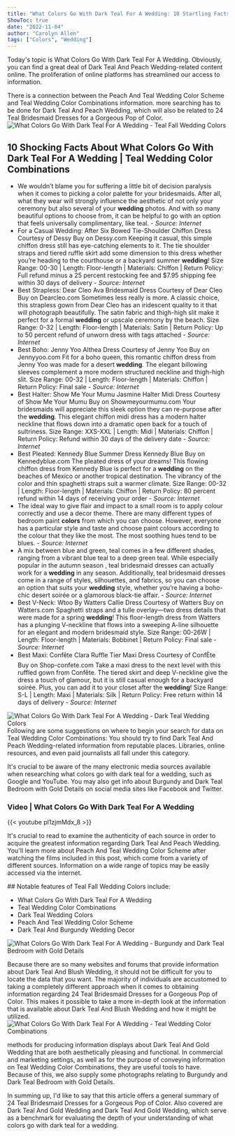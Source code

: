 ```yaml
---
title: "What Colors Go With Dark Teal For A Wedding: 10 Startling Facts"
ShowToc: true 
date: "2022-11-04"
author: "Carolyn Allen" 
tags: ["Colors", "Wedding"]
---
```


Today's topic is What Colors Go With Dark Teal For A Wedding. Obviously, you can find a great deal of Dark Teal And Peach Wedding-related content online. The proliferation of online platforms has streamlined our access to information.

There is a connection between the Peach And Teal Wedding Color Scheme and Teal Wedding Color Combinations information. more searching has to be done for Dark Teal And Peach Wedding, which will also be related to 24 Teal Bridesmaid Dresses for a Gorgeous Pop of Color.
<img loading="lazy" src="https://i.pinimg.com/736x/ca/70/98/ca7098db75f1828e7ea15b72350fbe90.jpg" onerror="this.onerror=null;this.src='https://blogger.googleusercontent.com/img/a/AVvXsEhe7F7TRXHtjiKvHb5vS7DmnxvpHiDyoYyYvm1nHB3Qp2_w3BnM6A2eq4v7FYxCC9bfZt3a9vIMtAYEKUiaDQbHMg-ViyGmRIj39MLp0bGFfgfYw1Dc9q_H-T0wiTm3l0Uq42dETrN9eC8aGJ9_IORZsxST1AcLR7np1koOfcc7tnHa4S8Mwz_xD9d0=s16000';" alt="What Colors Go With Dark Teal For A Wedding - Teal Fall Wedding Colors" >

## 10 Shocking Facts About What Colors Go With Dark Teal For A Wedding | Teal Wedding Color Combinations
-   We wouldn’t blame you for suffering a little bit of decision paralysis when it comes to picking a color palette for your bridesmaids. After all, what they wear will strongly influence the aesthetic of not only your ceremony but also several of your **wedding** photos. And with so many beautiful options to choose from, it can be helpful to go with an option that feels universally complimentary, like teal. - <cite>Source: Internet</cite>
-   For a Casual Wedding: After Six Bowed Tie-Shoulder Chiffon Dress Courtesy of Dessy Buy on Dessy.com Keeping it casual, this simple chiffon dress still has eye-catching elements to it. The tie shoulder straps and tiered ruffle skirt add some dimension to this dress whether you’re heading to the courthouse or a backyard summer **wedding**! Size Range: 00-30 | Length: Floor-length | Materials: Chiffon | Return Policy: Full refund minus a 25 percent restocking fee and $7.95 shipping fee within 30 days of delivery - <cite>Source: Internet</cite>
-   Best Strapless: Dear Cleo Ava Bridesmaid Dress Courtesy of Dear Cleo Buy on Dearcleo.com Sometimes less really is more. A classic choice, this strapless gown from Dear Cleo has an iridescent quality to it that will photograph beautifully. The satin fabric and thigh-high slit make it perfect for a formal **wedding** or upscale ceremony by the beach. Size Range: 0-32 | Length: Floor-length | Materials: Satin | Return Policy: Up to 50 percent refund of unworn dress with tags attached - <cite>Source: Internet</cite>
-   Best Boho: Jenny Yoo Althea Dress Courtesy of Jenny Yoo Buy on Jennyyoo.com Fit for a boho queen, this romantic chiffon dress from Jenny Yoo was made for a desert **wedding**. The elegant billowing sleeves complement a more modern structured neckline and thigh-high slit. Size Range: 00-32 | Length: Floor-length | Materials: Chiffon | Return Policy: Final sale - <cite>Source: Internet</cite>
-   Best Halter: Show Me Your Mumu Jasmine Halter Midi Dress Courtesy of Show Me Your Mumu Buy on Showmeyourmumu.com Your bridesmaids will appreciate this sleek option they can re-purpose after the **wedding**. This elegant chiffon midi dress has a modern halter neckline that flows down into a dramatic open back for a touch of sultriness. Size Range: XXS-XXL | Length: Midi | Materials: Chiffon | Return Policy: Refund within 30 days of the delivery date - <cite>Source: Internet</cite>
-   Best Pleated: Kennedy Blue Summer Dress Kennedy Blue Buy on Kennedyblue.com The pleated dress of your dreams! This flowing chiffon dress from Kennedy Blue is perfect for a **wedding** on the beaches of Mexico or another tropical destination. The vibrancy of the color and thin spaghetti straps suit a warmer climate. Size Range: 00-32 | Length: Floor-length | Materials: Chiffon | Return Policy: 80 percent refund within 14 days of receiving your order - <cite>Source: Internet</cite>
-   The ideal way to give flair and impact to a small room is to apply colour correctly and use a decor theme. There are many different types of bedroom paint **colors** from which you can choose. However, everyone has a particular style and taste and choose paint colours according to the colour that they like the most. The most soothing hues tend to be blues. - <cite>Source: Internet</cite>
-   A mix between blue and green, teal comes in a few different shades, ranging from a vibrant blue teal to a deep green teal. While especially popular in the autumn season , teal bridesmaid dresses can actually work for a **wedding** in any season. Additionally, teal bridesmaid dresses come in a range of styles, silhouettes, and fabrics, so you can choose an option that suits your **wedding** style, whether you’re having a boho-chic desert soirée or a glamorous black-tie affair. - <cite>Source: Internet</cite>
-   Best V-Neck: Wtoo By Watters Callie Dress Courtesy of Watters Buy on Watters.com Spaghetti straps and a tulle overlay—two dress details that were made for a spring **wedding**! This floor-length dress from Watters has a plunging V-neckline that flows into a sweeping A-line silhouette for an elegant and modern bridesmaid style. Size Range: 00-26W | Length: Floor-length | Materials: Bobbinet | Return Policy: Final sale - <cite>Source: Internet</cite>
-   Best Maxi: Confȇte Clara Ruffle Tier Maxi Dress Courtesy of ConfÈte Buy on Shop-confete.com Take a maxi dress to the next level with this ruffled gown from Confȇte. The tiered skirt and deep V-neckline give the dress a touch of glamour, but it is still casual enough for a backyard soirée. Plus, you can add it to your closet after the **wedding**! Size Range: S-L | Length: Maxi | Materials: Silk | Return Policy: Free return within 14 days of delivery - <cite>Source: Internet</cite>


<img loading="lazy" src="http://www.rosesandrings.com/wp-content/uploads/2019/11/Rust-burnt-orange-fall-wedding-bouquet-idea.jpg" onerror="this.onerror=null;this.src='https://blogger.googleusercontent.com/img/a/AVvXsEhe7F7TRXHtjiKvHb5vS7DmnxvpHiDyoYyYvm1nHB3Qp2_w3BnM6A2eq4v7FYxCC9bfZt3a9vIMtAYEKUiaDQbHMg-ViyGmRIj39MLp0bGFfgfYw1Dc9q_H-T0wiTm3l0Uq42dETrN9eC8aGJ9_IORZsxST1AcLR7np1koOfcc7tnHa4S8Mwz_xD9d0=s16000';" alt="What Colors Go With Dark Teal For A Wedding - Dark Teal Wedding Colors" >
Following are some suggestions on where to begin your search for data on Teal Wedding Color Combinations:
You should try to find Dark Teal And Peach Wedding-related information from reputable places. Libraries, online resources, and even paid journalists all fall under this category.

It's crucial to be aware of the many electronic media sources available when researching what colors go with dark teal for a wedding, such as Google and YouTube. You may also get info about Burgundy and Dark Teal Bedroom with Gold Details on social media sites like Facebook and Twitter.

### Video | What Colors Go With Dark Teal For A Wedding
{{< youtube pl1zjmMdx_8 >}} 


It's crucial to read to examine the authenticity of each source in order to acquire the greatest information regarding Dark Teal And Peach Wedding.
You'll learn more about Peach And Teal Wedding Color Scheme after watching the films included in this post, which come from a variety of different sources. Information on a wide range of topics may be easily accessed via the internet.
<script async="async" data-cfasync="false" src="//normallydemandedalter.com/fe63df3c5408708b15d8dc3d9b206b31/invoke.js"></script>
<div id="container-fe63df3c5408708b15d8dc3d9b206b31"></div>
## Notable features of Teal Fall Wedding Colors include:

- What Colors Go With Dark Teal For A Wedding
- Teal Wedding Color Combinations
- Dark Teal Wedding Colors
- Peach And Teal Wedding Color Scheme
- Dark Teal And Burgundy Wedding Decor

 <img loading="lazy" src="https://i.pinimg.com/736x/88/8e/c2/888ec2507a48c461a02b4f5db18dee1e.jpg" onerror="this.onerror=null;this.src='https://blogger.googleusercontent.com/img/a/AVvXsEhe7F7TRXHtjiKvHb5vS7DmnxvpHiDyoYyYvm1nHB3Qp2_w3BnM6A2eq4v7FYxCC9bfZt3a9vIMtAYEKUiaDQbHMg-ViyGmRIj39MLp0bGFfgfYw1Dc9q_H-T0wiTm3l0Uq42dETrN9eC8aGJ9_IORZsxST1AcLR7np1koOfcc7tnHa4S8Mwz_xD9d0=s16000';" alt="What Colors Go With Dark Teal For A Wedding - Burgundy and Dark Teal Bedroom with Gold Details" >

Because there are so many websites and forums that provide information about Dark Teal And Blush Wedding, it should not be difficult for you to locate the data that you want.
The majority of individuals are accustomed to taking a completely different approach when it comes to obtaining information regarding 24 Teal Bridesmaid Dresses for a Gorgeous Pop of Color. This makes it possible to take a more in-depth look at the information that is available about Dark Teal And Blush Wedding and how it might be utilized.
<img loading="lazy" src="https://i.pinimg.com/736x/42/36/a9/4236a9b0f24a45b2c53fc2fa05b4b392.jpg" onerror="this.onerror=null;this.src='https://blogger.googleusercontent.com/img/a/AVvXsEhe7F7TRXHtjiKvHb5vS7DmnxvpHiDyoYyYvm1nHB3Qp2_w3BnM6A2eq4v7FYxCC9bfZt3a9vIMtAYEKUiaDQbHMg-ViyGmRIj39MLp0bGFfgfYw1Dc9q_H-T0wiTm3l0Uq42dETrN9eC8aGJ9_IORZsxST1AcLR7np1koOfcc7tnHa4S8Mwz_xD9d0=s16000';" alt="What Colors Go With Dark Teal For A Wedding - Teal Wedding Color Combinations" >

methods for producing information displays about Dark Teal And Gold Wedding that are both aesthetically pleasing and functional. In commercial and marketing settings, as well as for the purpose of conveying information on Teal Wedding Color Combinations, they are useful tools to have. Because of this, we also supply some photographs relating to Burgundy and Dark Teal Bedroom with Gold Details.

In summing up, I'd like to say that this article offers a general summary of 24 Teal Bridesmaid Dresses for a Gorgeous Pop of Color. Also covered are Dark Teal And Gold Wedding and Dark Teal And Gold Wedding, which serve as a benchmark for evaluating the depth of your understanding of what colors go with dark teal for a wedding.
	

